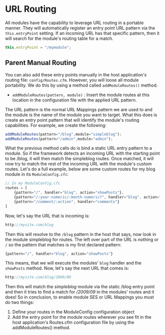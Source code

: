 # URL Routing

All modules have the capability to leverage URL routing in a portable manner.  They will automatically register an entry point URL pattern via the `this.entryPoint` setting.  If an incoming URL has that specific pattern, then it will search for the module's routing table for a match.

```js
this.entryPoint = "/mymodule";
```

## Parent Manual Routing

You can also add these entry points manually in the host application's routing file: `config/Routes.cfm`. However, you will loose all module portability.  We do this by using a method called `addModuleRoutes()` method.

* `addModuleRoutes(pattern, module)` : Insert the module routes at this location in the configuration file with the applied URL pattern.

The URL pattern is the normal URL Mappings pattern we are used to and the module is the name of the module you want to target. What this does is create an entry point pattern that will identify the module's routing capabilities. For example, we create the following:

```js
addModuleRoutes(pattern="/blog",module="simpleblog");
addModuleRoutes(pattern="/admin",module="admin");
```

What the previous method calls do is bind a static URL entry pattern to a module. So if the framework detects an incoming URL with the starting point to be /blog, it will then match the simpleblog routes. Once matched, it will now try to match the rest of the incoming URL with the module's custom routes. Let's do a full example, below are some custom routes for my blog module in its `ModuleConfig.cfc`:

```js
// In my ModuleConfig.cfc
routes = [
    {pattern="/", handler="blog", action="showPosts"},
    {pattern="/:year-numeric/:month-numeric?", handler="blog", action="showPosts"}
    {pattern="/comment/:action", handler="comments"}
]
```

Now, let's say the URL that is incoming is:

```js
http://mysite.com/blog
```

Then this will resolve to the `/blog` pattern in the host that says, now look in the module simpleblog for routes. The left over part of the URL is nothing or `/` so the pattern that matches is my first declared pattern:

```js
{pattern="/", handler="blog", action="showPosts"}
```

This means, that we will execute the modules' `blog` handler and the `showPosts` method. Now, let's say the next URL that comes is:

```js
http://mysite.com/blog/2009/09
```

Then this will match the *simpleblog* module via the static /blog entry point and then it tries to find a match for */2009/09* in the modules' routes and it does! So in conclusion, to enable module SES or URL Mappings you must do two things:

1. Define your routes in the ModuleConfig configuration object
2. Add the entry point for the module routes wherever you see fit in the host application's Routes.cfm configuration file by using the addModuleRoutes() method.

